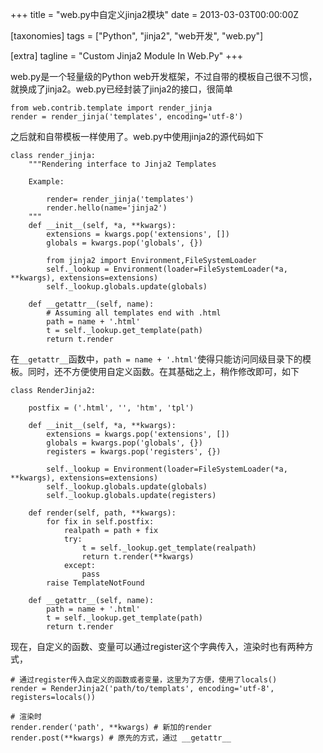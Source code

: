 +++
title = "web.py中自定义jinja2模块"
date = 2013-03-03T00:00:00Z

[taxonomies]
tags = ["Python", "jinja2", "web开发", "web.py"]

[extra]
tagline = "Custom Jinja2 Module In Web.Py"
+++

web.py是一个轻量级的Python web开发框架，不过自带的模板自己很不习惯，就换成了jinja2。web.py已经封装了jinja2的接口，很简单

    from web.contrib.template import render_jinja
    render = render_jinja('templates', encoding='utf-8')

之后就和自带模板一样使用了。web.py中使用jinja2的源代码如下

    class render_jinja:
        """Rendering interface to Jinja2 Templates
        
        Example:

            render= render_jinja('templates')
            render.hello(name='jinja2')
        """
        def __init__(self, *a, **kwargs):
            extensions = kwargs.pop('extensions', [])
            globals = kwargs.pop('globals', {})

            from jinja2 import Environment,FileSystemLoader
            self._lookup = Environment(loader=FileSystemLoader(*a, **kwargs), extensions=extensions)
            self._lookup.globals.update(globals)
            
        def __getattr__(self, name):
            # Assuming all templates end with .html
            path = name + '.html'
            t = self._lookup.get_template(path)
            return t.render

在`__getattr__`函数中，`path = name + '.html'`使得只能访问同级目录下的模板。同时，还不方便使用自定义函数。在其基础之上，稍作修改即可，如下

    class RenderJinja2:

        postfix = ('.html', '', 'htm', 'tpl')

        def __init__(self, *a, **kwargs):
            extensions = kwargs.pop('extensions', [])
            globals = kwargs.pop('globals', {})
            registers = kwargs.pop('registers', {})

            self._lookup = Environment(loader=FileSystemLoader(*a, **kwargs), extensions=extensions)
            self._lookup.globals.update(globals)
            self._lookup.globals.update(registers)

        def render(self, path, **kwargs):
            for fix in self.postfix:
                realpath = path + fix
                try:
                    t = self._lookup.get_template(realpath)
                    return t.render(**kwargs)
                except:
                    pass
            raise TemplateNotFound

        def __getattr__(self, name):
            path = name + '.html'
            t = self._lookup.get_template(path)
            return t.render

现在，自定义的函数、变量可以通过register这个字典传入，渲染时也有两种方式，

    # 通过register传入自定义的函数或者变量，这里为了方便，使用了locals()
    render = RenderJinja2('path/to/templats', encoding='utf-8', registers=locals())
    
    # 渲染时
    render.render('path', **kwargs) # 新加的render
    render.post(**kwargs) # 原先的方式，通过 __getattr__


